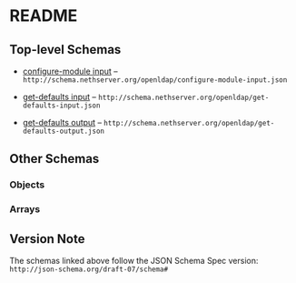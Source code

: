 # README

## Top-level Schemas

*   [configure-module input](./configure-module-input.md "Provision a new OpenLDAP instance") – `http://schema.nethserver.org/openldap/configure-module-input.json`

*   [get-defaults input](./get-defaults-input.md "Compute the values that suit the configure-module action input") – `http://schema.nethserver.org/openldap/get-defaults-input.json`

*   [get-defaults output](./get-defaults-output.md "Return values that suit the configure-module action input") – `http://schema.nethserver.org/openldap/get-defaults-output.json`

## Other Schemas

### Objects



### Arrays



## Version Note

The schemas linked above follow the JSON Schema Spec version: `http://json-schema.org/draft-07/schema#`
